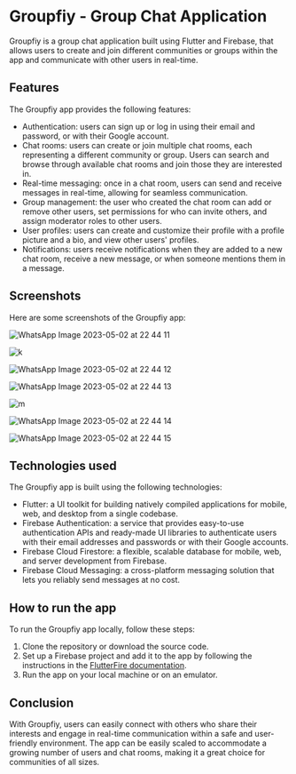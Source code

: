 # Groupfiy - Group Chat Application

Groupfiy is a group chat application built using Flutter and Firebase, that allows users to create and join different communities or groups within the app and communicate with other users in real-time.

## Features

The Groupfiy app provides the following features:

- Authentication: users can sign up or log in using their email and password, or with their Google account.
- Chat rooms: users can create or join multiple chat rooms, each representing a different community or group. Users can search and browse through available chat rooms and join those they are interested in.
- Real-time messaging: once in a chat room, users can send and receive messages in real-time, allowing for seamless communication.
- Group management: the user who created the chat room can add or remove other users, set permissions for who can invite others, and assign moderator roles to other users.
- User profiles: users can create and customize their profile with a profile picture and a bio, and view other users' profiles.
- Notifications: users receive notifications when they are added to a new chat room, receive a new message, or when someone mentions them in a message.

## Screenshots

Here are some screenshots of the Groupfiy app:


![WhatsApp Image 2023-05-02 at 22 44 11](https://user-images.githubusercontent.com/115409919/235738709-ab64d17d-4cb8-46dc-ae7f-8f66180eb4b3.jpg)


![k](https://user-images.githubusercontent.com/115409919/235738901-e48d4ac6-4709-432c-b739-c03ce1bc46f0.jpg)

![WhatsApp Image 2023-05-02 at 22 44 12](https://user-images.githubusercontent.com/115409919/235738994-e0a31c17-e573-44ec-87a3-72895219e84d.jpg)


![WhatsApp Image 2023-05-02 at 22 44 13](https://user-images.githubusercontent.com/115409919/235739152-f65c749d-3e6f-4b96-b31b-100a9d6e46ce.jpg)


![m](https://user-images.githubusercontent.com/115409919/235739297-551605f3-df70-47e3-ab11-17d8f3d5450a.jpg)


![WhatsApp Image 2023-05-02 at 22 44 14](https://user-images.githubusercontent.com/115409919/235741920-45254b2b-a22a-4f8a-b5cc-0637c1f0e2e8.jpg)



![WhatsApp Image 2023-05-02 at 22 44 15](https://user-images.githubusercontent.com/115409919/235739411-f0e88629-12f1-4673-8c11-2705a5b04748.jpg)



## Technologies used

The Groupfiy app is built using the following technologies:

- Flutter: a UI toolkit for building natively compiled applications for mobile, web, and desktop from a single codebase.
- Firebase Authentication: a service that provides easy-to-use authentication APIs and ready-made UI libraries to authenticate users with their email addresses and passwords or with their Google accounts.
- Firebase Cloud Firestore: a flexible, scalable database for mobile, web, and server development from Firebase.
- Firebase Cloud Messaging: a cross-platform messaging solution that lets you reliably send messages at no cost.

## How to run the app

To run the Groupfiy app locally, follow these steps:

1. Clone the repository or download the source code.
2. Set up a Firebase project and add it to the app by following the instructions in the [FlutterFire documentation](https://firebase.flutter.dev/docs/overview/).
3. Run the app on your local machine or on an emulator.

## Conclusion

With Groupfiy, users can easily connect with others who share their interests and engage in real-time communication within a safe and user-friendly environment. The app can be easily scaled to accommodate a growing number of users and chat rooms, making it a great choice for communities of all sizes.
